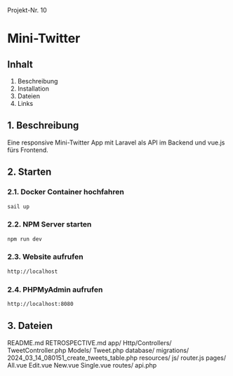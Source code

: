 Projekt-Nr. 10
# Mini-Twitter

## Inhalt
1. Beschreibung
2. Installation
3. Dateien
4. Links

## 1. Beschreibung
Eine responsive Mini-Twitter App mit Laravel als API im Backend und vue.js fürs Frontend.

## 2. Starten
### 2.1. Docker Container hochfahren
```bash
sail up
```

### 2.2. NPM Server starten
```bash
npm run dev
```

### 2.3. Website aufrufen
```bash
http://localhost
```

### 2.4. PHPMyAdmin aufrufen
```bash
http://localhost:8080
```
## 3. Dateien
README.md
RETROSPECTIVE.md
app/
  Http/Controllers/
    TweetController.php
  Models/
    Tweet.php
database/
  migrations/
    2024_03_14_080151_create_tweets_table.php
resources/
  js/
    router.js
    pages/
      All.vue
      Edit.vue
      New.vue
      Single.vue
routes/
  api.php
